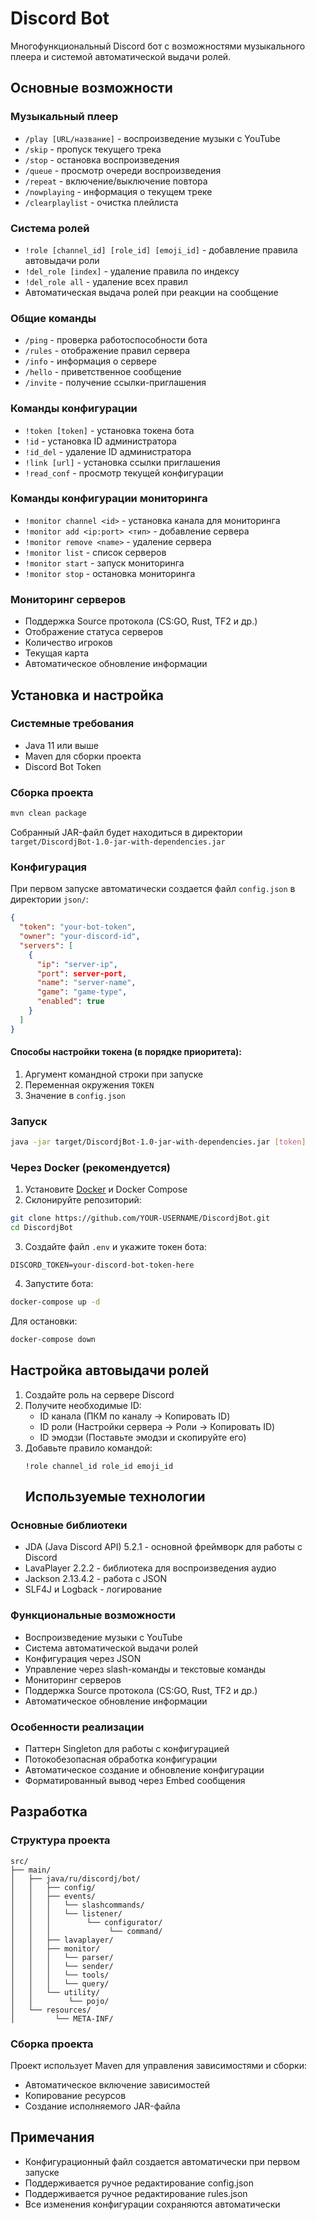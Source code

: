 # Discord Bot
Многофункциональный Discord бот с возможностями музыкального плеера и системой автоматической выдачи ролей.
## Основные возможности
### Музыкальный плеер
- `/play [URL/название]` - воспроизведение музыки с YouTube
- `/skip` - пропуск текущего трека
- `/stop` - остановка воспроизведения
- `/queue` - просмотр очереди воспроизведения
- `/repeat` - включение/выключение повтора
- `/nowplaying` - информация о текущем треке
- `/clearplaylist` - очистка плейлиста
### Система ролей
- `!role [channel_id] [role_id] [emoji_id]` - добавление правила автовыдачи роли
- `!del_role [index]` - удаление правила по индексу
- `!del_role all` - удаление всех правил
- Автоматическая выдача ролей при реакции на сообщение
### Общие команды
- `/ping` - проверка работоспособности бота
- `/rules` - отображение правил сервера
- `/info` - информация о сервере
- `/hello` - приветственное сообщение
- `/invite` - получение ссылки-приглашения
### Команды конфигурации
- `!token [token]` - установка токена бота
- `!id` - установка ID администратора
- `!id_del` - удаление ID администратора
- `!link [url]` - установка ссылки приглашения
- `!read_conf` - просмотр текущей конфигурации
### Команды конфигурации мониторинга
- `!monitor channel <id>` - установка канала для мониторинга
- `!monitor add <ip:port> <тип>` - добавление сервера
- `!monitor remove <name>` - удаление сервера
- `!monitor list` - список серверов
- `!monitor start` - запуск мониторинга
- `!monitor stop` - остановка мониторинга
### Мониторинг серверов
- Поддержка Source протокола (CS:GO, Rust, TF2 и др.)
- Отображение статуса серверов
- Количество игроков
- Текущая карта
- Автоматическое обновление информации
## Установка и настройка
### Системные требования
- Java 11 или выше
- Maven для сборки проекта
- Discord Bot Token
### Сборка проекта
```bash
mvn clean package
```
Собранный JAR-файл будет находиться в директории `target/DiscordjBot-1.0-jar-with-dependencies.jar`
### Конфигурация
При первом запуске автоматически создается файл `config.json` в директории `json/`:
```json
{
  "token": "your-bot-token",
  "owner": "your-discord-id",
  "servers": [
    {
      "ip": "server-ip",
      "port": server-port,
      "name": "server-name",
      "game": "game-type",
      "enabled": true
    }
  ]
}
```
#### Способы настройки токена (в порядке приоритета):
1. Аргумент командной строки при запуске
2. Переменная окружения `TOKEN`
3. Значение в `config.json`
### Запуск
```bash
java -jar target/DiscordjBot-1.0-jar-with-dependencies.jar [token]
```
### Через Docker (рекомендуется)
1. Установите [Docker](https://www.docker.com/products/docker-desktop/) и Docker Compose
2. Склонируйте репозиторий:
```bash
git clone https://github.com/YOUR-USERNAME/DiscordjBot.git
cd DiscordjBot
```

3. Создайте файл `.env` и укажите токен бота:
```env
DISCORD_TOKEN=your-discord-bot-token-here
```

4. Запустите бота:
```bash
docker-compose up -d
```

Для остановки:
```bash
docker-compose down
```
## Настройка автовыдачи ролей
1. Создайте роль на сервере Discord
2. Получите необходимые ID:
   - ID канала (ПКМ по каналу → Копировать ID)
   - ID роли (Настройки сервера → Роли → Копировать ID)
   - ID эмодзи (Поставьте эмодзи и скопируйте его)
3. Добавьте правило командой:
   ```
   !role channel_id role_id emoji_id
   ```
   ## Используемые технологии
### Основные библиотеки
- JDA (Java Discord API) 5.2.1 - основной фреймворк для работы с Discord
- LavaPlayer 2.2.2 - библиотека для воспроизведения аудио
- Jackson 2.13.4.2 - работа с JSON
- SLF4J и Logback - логирование
### Функциональные возможности
- Воспроизведение музыки с YouTube
- Система автоматической выдачи ролей
- Конфигурация через JSON
- Управление через slash-команды и текстовые команды
- Мониторинг серверов
- Поддержка Source протокола (CS:GO, Rust, TF2 и др.)
- Автоматическое обновление информации
### Особенности реализации
- Паттерн Singleton для работы с конфигурацией
- Потокобезопасная обработка конфигурации
- Автоматическое создание и обновление конфигурации
- Форматированный вывод через Embed сообщения
## Разработка
### Структура проекта
```
src/
├── main/
│   ├── java/ru/discordj/bot/
│   │   ├── config/
│   │   ├── events/
│   │   │   └── slashcommands/
│   │   │   └── listener/
│   │   │        └── configurator/
│   │   │             └── command/
│   │   ├── lavaplayer/
│   │   ├── monitor/
│   │   │   └── parser/
│   │   │   └── sender/
│   │   │   └── tools/
│   │   │   └── query/
│   │   └── utility/
│   │        └── pojo/
│   └── resources/
│         └── META-INF/
```
### Сборка проекта
Проект использует Maven для управления зависимостями и сборки:
- Автоматическое включение зависимостей
- Копирование ресурсов
- Создание исполняемого JAR-файла
## Примечания
- Конфигурационный файл создается автоматически при первом запуске
- Поддерживается ручное редактирование config.json
- Поддерживается ручное редактирование rules.json
- Все изменения конфигурации сохраняются автоматически

